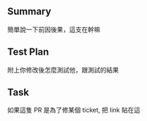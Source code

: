 ## Summary

簡單說一下前因後果，這支在幹嘛

## Test Plan

附上你修改後怎麼測試他，跟測試的結果

## Task

如果這隻 PR 是為了修某個 ticket, 把 link 貼在這
